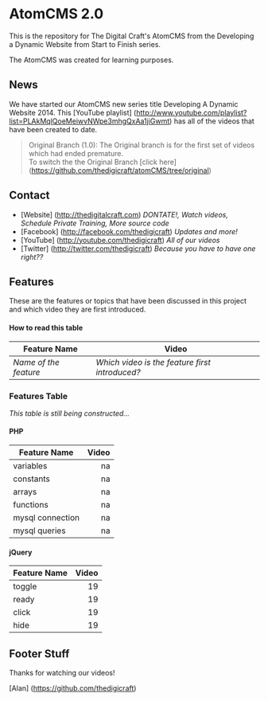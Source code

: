 AtomCMS 2.0
=========================


This is the repository for The Digital Craft's AtomCMS from the Developing a Dynamic Website from Start to Finish series.

The AtomCMS was created for learning purposes.  

## News

We have started our AtomCMS new series title Developing A Dynamic Website 2014. This [YouTube playlist] (http://www.youtube.com/playlist?list=PLAkMqlQoeMeiwvNWpe3mhgQxAa1jiGwmt) has all of the videos that have been created to date.

> Original Branch (1.0):
> The Original branch is for the first set of videos which had ended premature.  
> To switch the the Original Branch [click here] (https://github.com/thedigicraft/atomCMS/tree/original)

## Contact
- [Website] (http://thedigitalcraft.com) _DONTATE!, Watch videos, Schedule Private Training, More source code_
- [Facebook] (http://facebook.com/thedigicraft) _Updates and more!_
- [YouTube] (http://youtube.com/thedigicraft) _All of our videos_
- [Twitter] (http://twitter.com/thedigicraft) _Because you have to have one right??_

Features
---

These are the features or topics that have been discussed in this project and which video they are first introduced.

#### How to read this table
| Feature Name | Video |
|--------------|-------|
| _Name of the feature_ | _Which video is the feature first introduced?_ |

### Features Table
_This table is still being constructed..._

#### PHP
| Feature Name | Video	|
|---|---:|
|variables|na|
|constants|na|
|arrays|na|
|functions|na|
|mysql connection|na|
|mysql queries|na|


#### jQuery
| Feature Name | Video	|
|---|---:|
|toggle|19|
|ready|19|
|click|19|
|hide|19|


Footer Stuff
---

Thanks for watching our videos!

[Alan] (https://github.com/thedigicraft)
